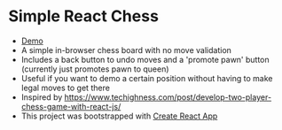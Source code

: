 # Simple React Chess

- [Demo](http://greedy-spot.surge.sh/)
- A simple in-browser chess board with no move validation
- Includes a back button to undo moves and a 'promote pawn' button (currently just promotes pawn to queen)
- Useful if you want to demo a certain position without having to make legal moves to get there
- Inspired by https://www.techighness.com/post/develop-two-player-chess-game-with-react-js/
- This project was bootstrapped with [Create React App](https://github.com/facebook/create-react-app)

